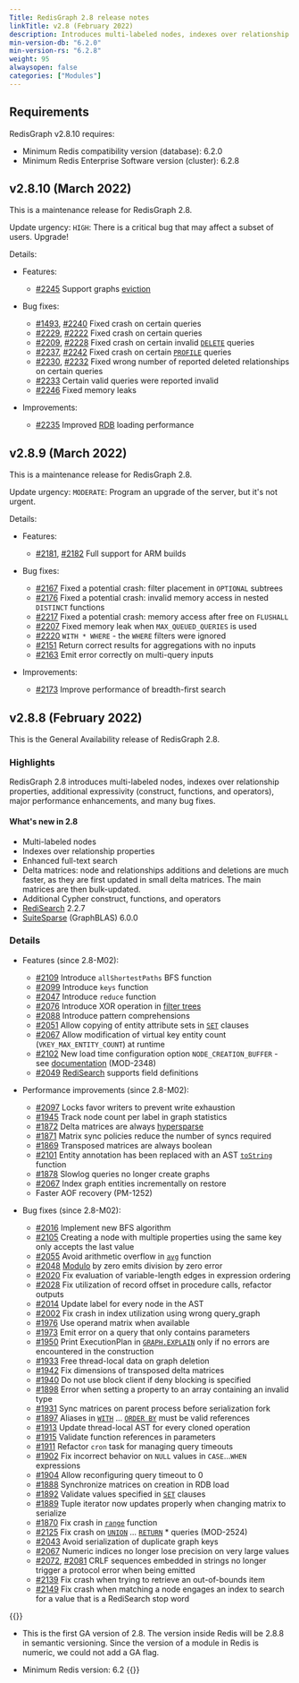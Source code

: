 ```yaml
---
Title: RedisGraph 2.8 release notes
linkTitle: v2.8 (February 2022)
description: Introduces multi-labeled nodes, indexes over relationship properties, and additional expressivity (Cypher construct, functions, and operators). Major performance enhancements. Many bug fixes.
min-version-db: "6.2.0"
min-version-rs: "6.2.8"
weight: 95
alwaysopen: false
categories: ["Modules"]
---
```

## Requirements

RedisGraph v2.8.10 requires:

- Minimum Redis compatibility version (database): 6.2.0
- Minimum Redis Enterprise Software version (cluster): 6.2.8

## v2.8.10 (March 2022)

This is a maintenance release for RedisGraph 2.8.

Update urgency: `HIGH`: There is a critical bug that may affect a subset of users. Upgrade!

Details: 

- Features:

    - [#2245](https://github.com/RedisGraph/RedisGraph/pull/2245) Support graphs [eviction](https://redis.io/docs/manual/eviction/)

- Bug fixes:

    - [#1493](https://github.com/RedisGraph/RedisGraph/issues/1493), [#2240](https://github.com/RedisGraph/RedisGraph/pull/2240) Fixed crash on certain queries
    - [#2229](https://github.com/RedisGraph/RedisGraph/issues/2229), [#2222](https://github.com/RedisGraph/RedisGraph/pull/2222) Fixed crash on certain queries
    - [#2209](https://github.com/RedisGraph/RedisGraph/issues/2209), [#2228](https://github.com/RedisGraph/RedisGraph/pull/2228) Fixed crash on certain invalid [`DELETE`](https://redis.io/commands/graph.query/#delete) queries
    - [#2237](https://github.com/RedisGraph/RedisGraph/issues/2237), [#2242](https://github.com/RedisGraph/RedisGraph/pull/2242) Fixed crash on certain [`PROFILE`](https://redis.io/commands/graph.profile/) queries
    - [#2230](https://github.com/RedisGraph/RedisGraph/issues/2230), [#2232](https://github.com/RedisGraph/RedisGraph/pull/2232) Fixed wrong number of reported deleted relationships on certain queries
    - [#2233](https://github.com/RedisGraph/RedisGraph/pull/2233) Certain valid queries were reported invalid
    - [#2246](https://github.com/RedisGraph/RedisGraph/issues/2246) Fixed memory leaks

- Improvements:

    - [#2235](https://github.com/RedisGraph/RedisGraph/pull/2235) Improved [RDB](https://redis.io/docs/manual/persistence/) loading performance

## v2.8.9 (March 2022)

This is a maintenance release for RedisGraph 2.8.

Update urgency: `MODERATE`: Program an upgrade of the server, but it's not urgent.

Details: 

- Features:

    - [#2181](https://github.com/RedisGraph/RedisGraph/pull/2181), [#2182](https://github.com/RedisGraph/RedisGraph/pull/2182) Full support for ARM builds

- Bug fixes:

    - [#2167](https://github.com/RedisGraph/RedisGraph/pull/2167) Fixed a potential crash: filter placement in `OPTIONAL` subtrees
    - [#2176](https://github.com/RedisGraph/RedisGraph/pull/2176) Fixed a potential crash: invalid memory access in nested `DISTINCT` functions
    - [#2217](https://github.com/RedisGraph/RedisGraph/pull/2217) Fixed a potential crash: memory access after free on `FLUSHALL`
    - [#2207](https://github.com/RedisGraph/RedisGraph/pull/2207) Fixed memory leak when `MAX_QUEUED_QUERIES` is used
    - [#2220](https://github.com/RedisGraph/RedisGraph/pull/2220) `WITH * WHERE` - the `WHERE` filters were ignored
    - [#2151](https://github.com/RedisGraph/RedisGraph/pull/2151) Return correct results for aggregations with no inputs
    - [#2163](https://github.com/RedisGraph/RedisGraph/pull/2163) Emit error correctly on multi-query inputs

- Improvements:

    - [#2173](https://github.com/RedisGraph/RedisGraph/pull/2173) Improve performance of breadth-first search

## v2.8.8 (February 2022)

This is the General Availability release of RedisGraph 2.8.

### Highlights

RedisGraph 2.8 introduces multi-labeled nodes, indexes over relationship properties, additional expressivity (construct, functions, and operators), major performance enhancements, and many bug fixes.

#### What's new in 2.8

- Multi-labeled nodes
- Indexes over relationship properties
- Enhanced full-text search
- Delta matrices: node and relationships additions and deletions are much faster, as they are first updated in small delta matrices. The main matrices are then bulk-updated.
- Additional Cypher construct, functions, and operators
- [RediSearch](https://oss.redis.com/redisearch/) 2.2.7
- [SuiteSparse](https://github.com/DrTimothyAldenDavis/GraphBLAS) (GraphBLAS) 6.0.0

### Details

- Features (since 2.8-M02):

    - [#2109](https://github.com/RedisGraph/RedisGraph/pull/2109) Introduce `allShortestPaths` BFS function
    - [#2099](https://github.com/RedisGraph/RedisGraph/pull/2099) Introduce `keys` function
    - [#2047](https://github.com/RedisGraph/RedisGraph/pull/2047) Introduce `reduce` function
    - [#2076](https://github.com/RedisGraph/RedisGraph/pull/2076) Introduce XOR operation in [filter trees](https://oss.redis.com/redisgraph/design/#filter-tree)
    - [#2088](https://github.com/RedisGraph/RedisGraph/pull/2088) Introduce pattern comprehensions
    - [#2051](https://github.com/RedisGraph/RedisGraph/pull/2051) Allow copying of entity attribute sets in [`SET`](https://oss.redis.com/redisgraph/commands/#set) clauses
    - [#2067](https://github.com/RedisGraph/RedisGraph/pull/2067) Allow modification of virtual key entity count (`VKEY_MAX_ENTITY_COUNT`) at runtime
    - [#2102](https://github.com/RedisGraph/RedisGraph/pull/2102) New load time configuration option `NODE_CREATION_BUFFER` - see [documentation](https://github.com/RedisGraph/RedisGraph/blob/master/docs/configuration.md#node_creation_buffer) (MOD-2348)
    - [#2049](https://github.com/RedisGraph/RedisGraph/pull/2049) [RediSearch](https://oss.redis.com/redisearch/) supports field definitions

- Performance improvements (since 2.8-M02):

    - [#2097](https://github.com/RedisGraph/RedisGraph/pull/2097) Locks favor writers to prevent write exhaustion
    - [#1945](https://github.com/RedisGraph/RedisGraph/pull/1945) Track node count per label in graph statistics
    - [#1872](https://github.com/RedisGraph/RedisGraph/pull/1872) Delta matrices are always [hypersparse](https://fossies.org/linux/SuiteSparse/GraphBLAS/docs/graphblas_demo.html#40)
    - [#1871](https://github.com/RedisGraph/RedisGraph/pull/1871) Matrix sync policies reduce the number of syncs required
    - [#1869](https://github.com/RedisGraph/RedisGraph/pull/1869) Transposed matrices are always boolean
    - [#2101](https://github.com/RedisGraph/RedisGraph/pull/2101) Entity annotation has been replaced with an AST [`toString`](https://oss.redis.com/redisgraph/cypher_support/#string-functions) function
    - [#1878](https://github.com/RedisGraph/RedisGraph/pull/1878) Slowlog queries no longer create graphs
    - [#2067](https://github.com/RedisGraph/RedisGraph/pull/2067) Index graph entities incrementally on restore
    - Faster AOF recovery (PM-1252)

- Bug fixes (since 2.8-M02):

    - [#2016](https://github.com/RedisGraph/RedisGraph/pull/2016) Implement new BFS algorithm
    - [#2105](https://github.com/RedisGraph/RedisGraph/pull/2105) Creating a node with multiple properties using the same key only accepts the last value
    - [#2055](https://github.com/RedisGraph/RedisGraph/pull/2055) Avoid arithmetic overflow in [`avg`](https://oss.redis.com/redisgraph/cypher_support/#aggregating-functions) function
    - [#2048](https://github.com/RedisGraph/RedisGraph/pull/2048) [Modulo](https://oss.redis.com/redisgraph/cypher_support/#mathematical-operators) by zero emits division by zero error
    - [#2020](https://github.com/RedisGraph/RedisGraph/pull/2020) Fix evaluation of variable-length edges in expression ordering
    - [#2028](https://github.com/RedisGraph/RedisGraph/pull/2028) Fix utilization of record offset in procedure calls, refactor outputs
    - [#2014](https://github.com/RedisGraph/RedisGraph/pull/2014) Update label for every node in the AST
    - [#2002](https://github.com/RedisGraph/RedisGraph/pull/2002) Fix crash in index utilization using wrong query_graph
    - [#1976](https://github.com/RedisGraph/RedisGraph/pull/1976) Use operand matrix when available
    - [#1973](https://github.com/RedisGraph/RedisGraph/pull/1973) Emit error on a query that only contains parameters
    - [#1950](https://github.com/RedisGraph/RedisGraph/pull/1950) Print ExecutionPlan in [`GRAPH.EXPLAIN`](https://oss.redis.com/redisgraph/commands/#graphexplain) only if no errors are encountered in the construction
    - [#1933](https://github.com/RedisGraph/RedisGraph/pull/1933) Free thread-local data on graph deletion
    - [#1942](https://github.com/RedisGraph/RedisGraph/pull/1942) Fix dimensions of transposed delta matrices
    - [#1940](https://github.com/RedisGraph/RedisGraph/pull/1940) Do not use block client if deny blocking is specified
    - [#1898](https://github.com/RedisGraph/RedisGraph/pull/1898) Error when setting a property to an array containing an invalid type
    - [#1931](https://github.com/RedisGraph/RedisGraph/pull/1931) Sync matrices on parent process before serialization fork
    - [#1897](https://github.com/RedisGraph/RedisGraph/pull/1897) Aliases in [`WITH`](https://oss.redis.com/redisgraph/commands/#with) ... [`ORDER BY`](https://oss.redis.com/redisgraph/commands/#order-by) must be valid references
    - [#1913](https://github.com/RedisGraph/RedisGraph/pull/1913) Update thread-local AST for every cloned operation
    - [#1915](https://github.com/RedisGraph/RedisGraph/pull/1915) Validate function references in parameters
    - [#1911](https://github.com/RedisGraph/RedisGraph/pull/1911) Refactor `cron` task for managing query timeouts
    - [#1902](https://github.com/RedisGraph/RedisGraph/pull/1902) Fix incorrect behavior on `NULL` values in `CASE`...`WHEN` expressions
    - [#1904](https://github.com/RedisGraph/RedisGraph/pull/1904) Allow reconfiguring query timeout to 0
    - [#1888](https://github.com/RedisGraph/RedisGraph/pull/1888) Synchronize matrices on creation in RDB load
    - [#1892](https://github.com/RedisGraph/RedisGraph/pull/1892) Validate values specified in [`SET`](https://oss.redis.com/redisgraph/commands/#set) clauses
    - [#1889](https://github.com/RedisGraph/RedisGraph/pull/1889) Tuple iterator now updates properly when changing matrix to serialize
    - [#1870](https://github.com/RedisGraph/RedisGraph/pull/1870) Fix crash in [`range`](https://oss.redis.com/redisgraph/commands/#list-functions) function
    - [#2125](https://github.com/RedisGraph/RedisGraph/issues/2125) Fix crash on [`UNION`](https://oss.redis.com/redisgraph/commands/#union) ... [`RETURN`](https://oss.redis.com/redisgraph/commands/#return) * queries (MOD-2524)
    - [#2043](https://github.com/RedisGraph/RedisGraph/pull/2043) Avoid serialization of duplicate graph keys
    - [#2067](https://github.com/RedisGraph/RedisGraph/pull/2067) Numeric indices no longer lose precision on very large values
    - [#2072](https://github.com/RedisGraph/RedisGraph/issues/2072), [#2081](https://github.com/RedisGraph/RedisGraph/pull/2081) CRLF sequences embedded in strings no longer trigger a protocol error when being emitted
    - [#2139](https://github.com/RedisGraph/RedisGraph/pull/2139) Fix crash when trying to retrieve an out-of-bounds item
    - [#2149](https://github.com/RedisGraph/RedisGraph/pull/2149) Fix crash when matching a node engages an index to search for a value that is a RediSearch stop word

{{<note>}}
- This is the first GA version of 2.8. The version inside Redis will be 2.8.8 in semantic versioning. Since the version of a module in Redis is numeric, we could not add a GA flag.

- Minimum Redis version: 6.2
{{</note>}}